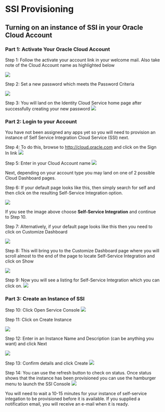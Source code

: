 # SSI Provisioning

## Turning on an instance of SSI in your Oracle Cloud Account

### Part 1: Activate Your Oracle Cloud Account

Step 1:  Follow the activate your account link in your welcome mail.  Also take note of the Cloud Account name as highlighted below 

![](./images/provisioning/Step1.png)


Step 2:   Set a new password which meets the Password Criteria  

![](./images/provisioning/Step2.png)

Step 3:  You will land on the Identity Cloud Service home page after successfully creating your new password
![](./images/provisioning/Step3.png)

### Part 2: Login to your Account


You have not been assigned any apps yet so you will need to provision an instance of Self Service Integration Cloud Service (SSI) next.

Step 4:  To do this, browse to http://cloud.oracle.com and click on the Sign In link
![](./images/provisioning/Step4.png)

 

Step 5:  Enter in your Cloud Account name 
![](./images/provisioning/Step5.png)



Next, depending on your account type you may land on one of 2 possible Cloud Dashboard pages.

Step 6:  If your default page looks like this, then simply search for self and then click on the resulting Self-Service Integration option.  

 ![](./images/provisioning/Step6.png)

If you see the image above choose **Self-Service Integration** and continue to Step 10.

Step 7:  Alternatively, if your default page looks like this then you need to click on Customize Dashboard

![](./images/provisioning/Step7.png)

Step 8:  This will bring you to the Customize Dashboard page where you will scroll almost to the end of the page to locate Self-Service Integration and click on Show

![](./images/provisioning/Step8.png)

Step 9:  Now you will see a listing for Self-Service Integration which you can click on.
 ![](./images/provisioning/Step9.png)

### Part 3: Create an Instance of SSI

Step 10: Click Open Service Console
![](./images/provisioning/Step10.png)

Step 11:  Click on Create Instance

![](./images/provisioning/Step11.png)

Step 12:  Enter in an Instance Name and Description (can be anything you want) and click Next

![](./images/provisioning/Step12.png)

Step 13:  Confirm details and click Create
![](./images/provisioning/Step13.png)

Step 14:  You can use the refresh button to check on status.  Once status shows that the instance has been provisioned you can use the hamburger menu to launch the SSI Console
![](./images/provisioning/Step14.png)

You will need to wait a 10-15 minutes for your instance of self-service integation to be provisioned before it is available. If you supplied a notification email, you will receive an e-mail when it is ready.
